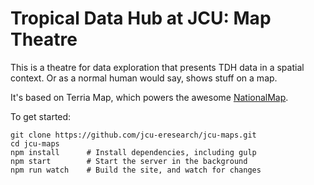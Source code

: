Tropical Data Hub at JCU: Map Theatre
=====================================

This is a theatre for data exploration that presents TDH data in a
spatial context.  Or as a normal human would say, shows stuff on a
map.

It's based on Terria Map, which powers the awesome
[NationalMap](nationalmap.gov.au).

To get started:

```
git clone https://github.com/jcu-eresearch/jcu-maps.git
cd jcu-maps
npm install      # Install dependencies, including gulp
npm start        # Start the server in the background
npm run watch    # Build the site, and watch for changes
```
